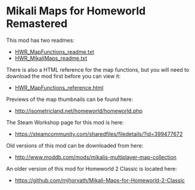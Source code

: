 # Mikali Maps for Homeworld Remastered

This mod has two readmes:

* [HWR_MapFunctions_readme.txt](HWR_MapFunctions_readme.txt)
* [HWR_MikaliMaps_readme.txt](HWR_MikaliMaps_readme.txt)

There is also a HTML reference for the map functions, but you will need to download the mod first before you can view it:

* [HWR_MapFunctions_reference.html](HWR_MapFunctions_reference.html)

Previews of the map thumbnails can be found here:

* http://isometricland.net/homeworld/homeworld.php

The Steam Workshop page for this mod is here:

* https://steamcommunity.com/sharedfiles/filedetails/?id=399477672

Old versions of this mod can be downloaded from here:

* http://www.moddb.com/mods/mikalis-multiplayer-map-collection

An older version of this mod for Homeworld 2 Classic is located here:

* https://github.com/mjhorvath/Mikali-Maps-for-Homeworld-2-Classic
